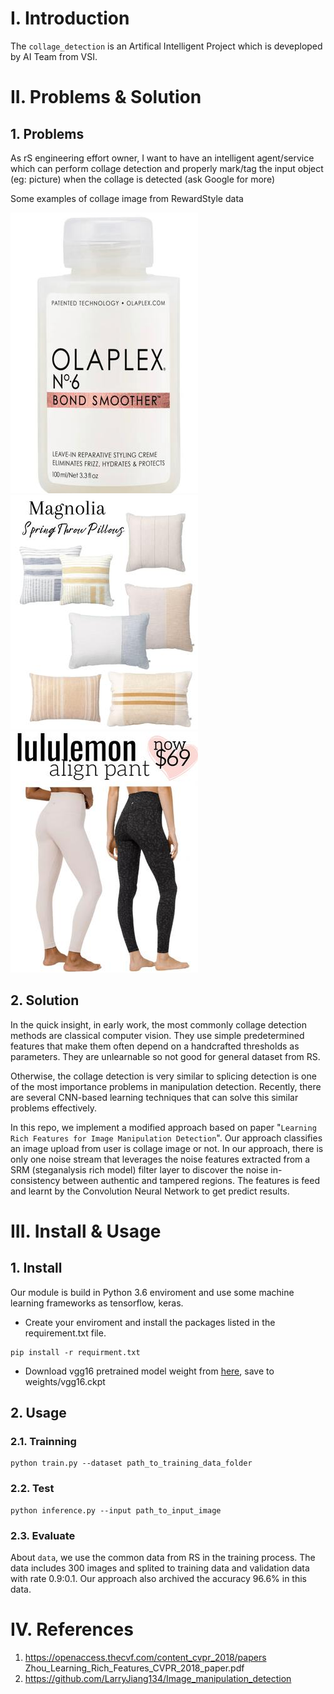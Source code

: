 # I. Introduction
The `collage_detection` is an Artifical Intelligent Project which is deveploped by AI Team from VSI.

# II. Problems & Solution

## 1. Problems
As rS engineering effort owner, I want to have an intelligent agent/service which can perform collage detection and properly mark/tag the input object (eg: picture) when the collage is detected (ask Google for more)

Some examples of collage image from RewardStyle data

![collage_image_1](https://github.com/giangnguyenvanvsi/ML_collage_detection/blob/main/examples/00b1b6c3-7454-11eb-853c-0242ac110004_resized.jpg)![collage image_2](https://github.com/giangnguyenvanvsi/ML_collage_detection/blob/main/examples/00ae3c69-747a-11eb-8026-0242ac110004_resized.jpg)![collage_image_3](https://github.com/giangnguyenvanvsi/ML_collage_detection/blob/main/examples/00c4d6b1-6fb2-11eb-a608-0242ac110004_resized.jpg)

## 2. Solution
In the quick insight, in early work, the most commonly collage detection methods are classical computer vision. They use simple predetermined features that make them often depend on a handcrafted thresholds as parameters. They are unlearnable so not good for general dataset from RS.

Otherwise, the collage detection is very similar to splicing detection is one of the most importance problems in manipulation detection. Recently, there are several CNN-based learning techniques that can solve this similar problems effectively. 

In this repo, we implement a modified approach based on paper "`Learning Rich Features for Image Manipulation Detection`". Our approach classifies an image upload from user is collage image or not. In our approach, there is only one noise stream that leverages the noise features extracted from a SRM (steganalysis rich model) filter layer to discover the noise in-consistency between authentic and tampered regions. The features is feed and learnt by the Convolution Neural Network to get predict results.



# III. Install & Usage
## 1. Install 

Our module is build in Python 3.6 enviroment and use some machine learning frameworks as tensorflow, keras.

- Create your enviroment and install the packages listed in the requirement.txt file. 

````
pip install -r requirment.txt
````

- Download vgg16 pretrained model weight from [here](), save to weights/vgg16.ckpt

## 2. Usage
### 2.1. Trainning

````
python train.py --dataset path_to_training_data_folder
````

### 2.2. Test

```
python inference.py --input path_to_input_image
```

### 2.3. Evaluate 
About `data`, we use the common data from RS in the training process. The data includes 300 images and splited to training data and validation data with rate 0.9:0.1. Our approach also archived the accuracy 96.6% in this data. 


# IV. References
1. https://openaccess.thecvf.com/content_cvpr_2018/papers Zhou_Learning_Rich_Features_CVPR_2018_paper.pdf
2. https://github.com/LarryJiang134/Image_manipulation_detection





































































